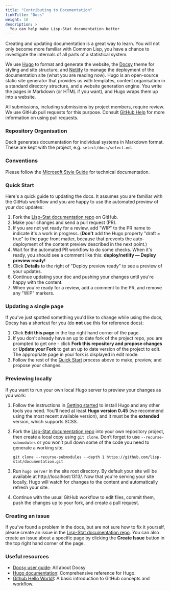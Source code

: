 ```yaml
---
title: "Contributing to Documentation"
linkTitle: "Docs"
weight: 10
description: >
  You can help make Lisp-Stat documentation better
---
```


Creating and updating documentation is a great way to learn. You will
not only become more familiar with Common Lisp, you have a chance to
investigate the internals of all parts of a statistical system.

We use [Hugo](https://gohugo.io/) to format and generate the website,
the [Docsy](https://github.com/google/docsy) theme for styling and
site structure, and [Netlify](https://www.netlify.com/) to manage the
deployment of the documentation site (what you are reading now).  Hugo
is an open-source static site generator that provides us with
templates, content organisation in a standard directory structure, and
a website generation engine. You write the pages in Markdown (or HTML
if you want), and Hugo wraps them up into a website.

All submissions, including submissions by project members, require review.  We
use GitHub pull requests for this purpose. Consult
[GitHub Help](https://help.github.com/articles/about-pull-requests/) for more
information on using pull requests.


### Repository Organisation

Declt generates documentation for individual systems in Markdown
format.  These are kept with the project, e.g. `select/docs/select.md`.


### Conventions

Please follow the [Microsoft Style
Guide](https://docs.microsoft.com/en-us/style-guide/welcome/) for
technical documentation.


### Quick Start
Here's a quick guide to updating the docs. It assumes you are familiar
with the GitHub workflow and you are happy to use the automated preview
of your doc updates:

1. Fork the [Lisp-Stat documentation repo](https://github.com/Lisp-Stat/documentation) on GitHub.
1. Make your changes and send a pull request (PR).
1. If you are not yet ready for a review, add "WIP" to the PR name to indicate
  it's a work in progress. (**Don't** add the Hugo property
  "draft = true" to the page front matter, because that prevents the
  auto-deployment of the content preview described in the next point.)
1. Wait for the automated PR workflow to do some checks. When it's ready,
  you should see a comment like this: **deploy/netlify — Deploy preview ready!**
1. Click **Details** to the right of "Deploy preview ready" to see a preview
  of your updates.
1. Continue updating your doc and pushing your changes until you're happy with
  the content.
1. When you're ready for a review, add a comment to the PR, and remove any
  "WIP" markers.

### Updating a single page

If you've just spotted something you'd like to change while using the
docs, Docsy has a shortcut for you (do **not** use this for reference
docs):

1. Click **Edit this page** in the top right hand corner of the page.
1. If you don't already have an up to date fork of the project repo, you are prompted to get one - click **Fork this repository and propose changes** or **Update your Fork** to get an up to date version of the project to edit. The appropriate page in your fork is displayed in edit mode.
1. Follow the rest of the [Quick Start](#quick-start) process above to make, preview, and propose your changes.

### Previewing locally

If you want to run your own local Hugo server to preview your changes as you work:

1. Follow the instructions in [Getting started](/docs/getting-started) to install Hugo and any other tools you need. You'll need at least **Hugo version 0.45** (we recommend using the most recent available version), and it must be the **extended** version, which supports SCSS.
1. Fork the [Lisp-Stat documentation repo](https://github.com/Lisp-Stat/documentation) into your own repository project, then create a local copy using `git clone`. Don’t forget to use `--recurse-submodules` or you won’t pull down some of the code you need to generate a working site.

    ```
    git clone --recurse-submodules --depth 1 https://github.com/lisp-stat/documentation.git
    ```

1. Run `hugo server` in the site root directory. By default your site will be available at http://localhost:1313/. Now that you're serving your site locally, Hugo will watch for changes to the content and automatically refresh your site.
1. Continue with the usual GitHub workflow to edit files, commit them, push the
  changes up to your fork, and create a pull request.

### Creating an issue

If you've found a problem in the docs, but are not sure how to fix it
yourself, please create an issue in the [Lisp-Stat documentation
repo](https://github.com/Lisp-Stat/documentation/issues).  You can
also create an issue about a specific page by clicking the **Create
Issue** button in the top right hand corner of the page.

### Useful resources

* [Docsy user guide](https://www.docsy.dev/docs/): All about Docsy
* [Hugo documentation](https://gohugo.io/documentation/): Comprehensive reference for Hugo.
* [Github Hello World!](https://guides.github.com/activities/hello-world/): A basic introduction to GitHub concepts and workflow.
